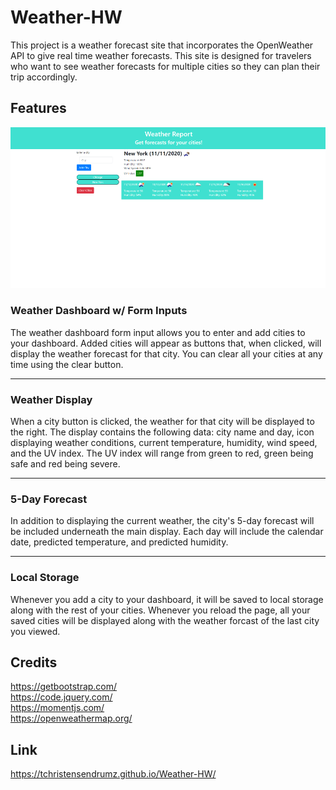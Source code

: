 # Weather-HW

This project is a weather forecast site that incorporates the OpenWeather API to give real time weather forecasts. This site is designed for travelers who want to see weather forecasts for multiple cities so they can plan their trip accordingly.

## Features
![WeatherApp](images/weatherpage.png)
### Weather Dashboard w/ Form Inputs
The weather dashboard form input allows you to enter and add cities to your dashboard. Added cities will appear as buttons that, when clicked, will display the weather forecast for that city. You can clear all your cities at any time using the clear button.
<hr>

### Weather Display
When a city button is clicked, the weather for that city will be displayed to the right. The display contains the following data: city name and day, icon displaying weather conditions, current temperature, humidity, wind speed, and the UV index. The UV index will range from green to red, green being safe and red being severe.
<hr>

### 5-Day Forecast
In addition to displaying the current weather, the city's 5-day forecast will be included underneath the main display. Each day will include the calendar date, predicted temperature, and predicted humidity.
<hr>

### Local Storage
Whenever you add a city to your dashboard, it will be saved to local storage along with the rest of your cities. Whenever you reload the page, all your saved cities will be displayed along with the weather forcast of the last city you viewed.


## Credits
https://getbootstrap.com/
<br>
https://code.jquery.com/
<br>
https://momentjs.com/
<br>
https://openweathermap.org/

## Link
https://tchristensendrumz.github.io/Weather-HW/
